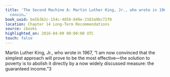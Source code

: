 ```yaml
---
title: 'The Second Machine A: Martin Luther King, Jr., who wrote in 1967, “I am now
  convin…'
book_uuid: be5b3b2c-154c-4858-849e-2163a9bc72f0
location: Chapter 14 Long-Term Recommendations
source: ibooks
highlighted_on: 2016-04-09 00:00:00 UTC
touch: false
---
```


Martin Luther King, Jr., who wrote in 1967, “I am now convinced that the simplest approach will prove to be the most effective—the solution to poverty is to abolish it directly by a now widely discussed measure: the guaranteed income.”3